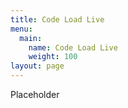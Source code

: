 ```yaml
---
title: Code Load Live
menu:
  main:
    name: Code Load Live
    weight: 100
layout: page
---
```

Placeholder
